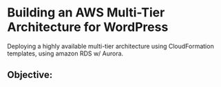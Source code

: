 # Building an AWS Multi-Tier Architecture for WordPress
Deploying a highly available multi-tier architecture using CloudFormation templates, using amazon RDS w/ Aurora.

## Objective: